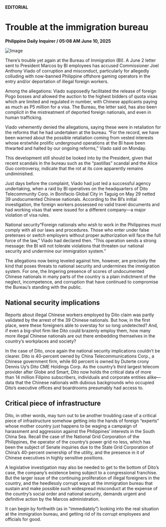 **EDITORIAL**

# Trouble at the immigration bureau

****Philippine Daily Inquirer / 05:08 AM June 10, 2025****

![Image](https://raw.githubusercontent.com/github-jl14/scrapy_api/refs/heads/main/images/editorial06102025.png)



There’s trouble yet again at the Bureau of Immigration (BI). A June 2 letter sent to President Marcos by BI employees has accused Commissioner Joel Anthony Viado of corruption and misconduct, particularly for allegedly colluding with now-banned Philippine offshore gaming operators in the entry and/or deportation of illegal foreign workers.

Among the allegations: Viado supposedly facilitated the release of foreign Pogo bosses and allowed the auction to the highest bidders of quota visas which are limited and regulated in number, with Chinese applicants paying as much as P5 million for a visa. The Bureau, the letter said, has also been complicit in the mistreatment of deported foreign nationals, and even in human trafficking.

Viado vehemently denied the allegations, saying these were in retaliation for the reforms that he had undertaken at the bureau. “For the record, we have been warned about the possible retaliation coming from vested interests whose erstwhile prolific underground operations at the BI have been thwarted and halted by our ongoing reforms,” Viado said on Monday.

This development still should be looked into by the President, given that recent scandals in the bureau such as the “pastillas” scandal and the Alice Guo controversy, indicate that the rot at its core apparently remains undiminished.

Just days before the complaint, Viado had just led a successful agency undertaking, when a raid by BI operatives on the headquarters of Dito Telecommunity Corp. in Bonifacio Global City in Taguig on May 29 netted 39 undocumented Chinese nationals. According to the BI’s initial investigation, the foreign workers possessed no valid travel documents and had working visas that were issued for a different company—a major violation of visa rules.

National security“Foreign nationals who wish to work in the Philippines must comply with all our laws and procedures. Those who enter under false pretenses or switch employers without proper authorization will face the full force of the law,” Viado had declared then. “This operation sends a strong message: the BI will not tolerate violations that threaten our national security and undermine our immigration system.”

The allegations now being leveled against him, however, are precisely the kind that poses threats to national security and undermines the immigration system. For one, the lingering presence of scores of undocumented Chinese nationals in many parts of the country is a plain indictment of the neglect, incompetence, and corruption that have continued to compromise the Bureau’s standing with the public.

## National security implications

Reports about illegal Chinese workers employed by Dito claim was partly validated by the arrest of the 39 Chinese nationals. But how, in the first place, were these foreigners able to overstay for so long undetected? And, if even a big-shot firm like Dito could brazenly employ them, how many more illegal Chinese nationals are out there embedding themselves in the country’s workplaces and society?

In the case of Dito, once again the national security implications couldn’t be clearer. Dito is 40-percent owned by China Telecommunications Corp., a Chinese government firm, while 60 percent is owned by Duterte crony Dennis Uy’s Dito CME Holdings Corp. As the country’s third largest telecom provider after Globe and Smart, Dito now holds the critical data of more than 14 million Filipino subscribers, individuals and corporate entities alike—data that the Chinese nationals with dubious backgrounds who occupied Dito’s executive offices and boardrooms presumably had access to.

## Critical piece of infrastructure

Dito, in other words, may turn out to be another troubling case of a critical piece of infrastructure somehow getting into the hands of foreign “experts” whose mother country just happens to be waging a campaign of harassment and aggression against the Philippines’ interests in the South China Sea. Recall the case of the National Grid Corporation of the Philippines, the operator of the country’s power grid no less, which has been the subject of Senate inquiries due to the State Grid Corporation of China’s 40-percent ownership of the utility, and the presence in it of Chinese executives in highly sensitive positions.

A legislative investigation may also be needed to get to the bottom of Dito’s case, the company’s existence being subject to a congressional franchise. But the larger issue of the continuing proliferation of illegal foreigners in the country, and the heedlessly corrupt ways at the immigration bureau that sustain and make possible such widespread misconduct at the expense of the country’s social order and national security, demands urgent and definitive action by the Marcos administration.

It can begin by forthwith (as in “immediately”) looking into the real situation at the immigration bureau, and getting rid of its corrupt employees and officials for good.